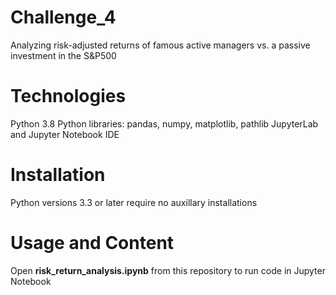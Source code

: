 # Challenge_4
Analyzing risk-adjusted returns of famous active managers vs. a passive investment in the S&P500

# Technologies
Python 3.8
Python libraries: pandas, numpy, matplotlib, pathlib
JupyterLab and Jupyter Notebook IDE

# Installation
Python versions 3.3 or later require no auxillary installations

# Usage and Content
Open **risk_return_analysis.ipynb** from this repository to run code in Jupyter Notebook
